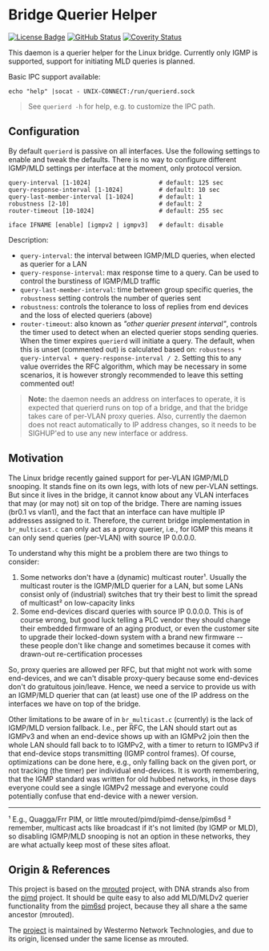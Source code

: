 Bridge Querier Helper
=====================
[![License Badge][]][License] [![GitHub Status][]][GitHub] [![Coverity Status][]][Coverity Scan]

This daemon is a querier helper for the Linux bridge.  Currently only
IGMP is supported, support for initiating MLD queries is planned.

Basic IPC support available:

    echo "help" |socat - UNIX-CONNECT:/run/querierd.sock

> See `querierd -h` for help, e.g. to customize the IPC path.


Configuration
-------------

By default `querierd` is passive on all interfaces.  Use the following
settings to enable and tweak the defaults.  There is no way to configure
different IGMP/MLD settings per interface at the moment, only protocol
version.

    query-interval [1-1024]                   # default: 125 sec
    query-response-interval [1-1024]          # default: 10 sec
    query-last-member-interval [1-1024]       # default: 1
    robustness [2-10]                         # default: 2
    router-timeout [10-1024]                  # default: 255 sec
    
    iface IFNAME [enable] [igmpv2 | igmpv3]   # default: disable

Description:

  * `query-interval`: the interval between IGMP/MLD queries, when
    elected as querier for a LAN
  * `query-response-interval`: max response time to a query.  Can be
    used to control the burstiness of IGMP/MLD traffic
  * `query-last-member-interval`: time between group specific queries,
    the `robustness` setting controls the number of queries sent
  * `robustness`: controls the tolerance to loss of replies from end
    devices and the loss of elected queriers (above)
  * `router-timeout`: also known as *"other querier present interval"*,
    controls the timer used to detect when an elected querier stops
    sending queries.  When the timer expires `querierd` will initiate a
    query.  The default, when this is unset (commented out) is
    calculated based on: `robustness * query-interval +
    query-response-interval / 2`.  Setting this to any value overrides
    the RFC algorithm, which may be necessary in some scenarios, it is
    however strongly recommended to leave this setting commented out!

> **Note:** the daemon needs an address on interfaces to operate, it is
> expected that querierd runs on top of a bridge, and that the bridge
> takes care of per-VLAN proxy queries.  Also, currently the daemon does
> not react automatically to IP address changes, so it needs to be
> SIGHUP'ed to use any new interface or address.


Motivation
----------

The Linux bridge recently gained support for per-VLAN IGMP/MLD snooping.
It stands fine on its own legs, with lots of new per-VLAN settings.  But
since it lives in the bridge, it cannot know about any VLAN interfaces
that may (or may not) sit on top of the bridge.  There are naming issues
(br0.1 vs vlan1), and the fact that an interface can have multiple IP
addresses assigned to it.  Therefore, the current bridge implementation
in `br_multicast.c` can only act as a proxy querier, i.e., for IGMP this
means it can only send queries (per-VLAN) with source IP 0.0.0.0.

To understand why this might be a problem there are two things to
consider:

  1. Some networks don't have a (dynamic) multicast router¹.  Usually the
     multicast router is the IGMP/MLD querier for a LAN, but some LANs
     consist only of (industrial) switches that try their best to limit
     the spread of multicast² on low-capacity links
  2. Some end-devices discard queries with source IP 0.0.0.0.  This is
     of course wrong, but good luck telling a PLC vendor they should
     change their embedded firmware of an aging product, or even the
     customer site to upgrade their locked-down system with a brand new
     firmware -- these people don't like change and sometimes because it
     comes with drawn-out re-certification processes

So, proxy queries are allowed per RFC, but that might not work with some
end-devices, and we can't disable proxy-query because some end-devices
don't do gratuitous join/leave.  Hence, we need a service to provide us
with an IGMP/MLD querier that can (at least) use one of the IP address
on the interfaces we have on top of the bridge.

Other limitations to be aware of in `br_multicast.c` (currently) is the
lack of IGMP/MLD version fallback.  I.e., per RFC, the LAN should start
out as IGMPv3 and when an end-device shows up with an IGMPv2 join then
the whole LAN should fall back to to IGMPv2, with a timer to return to
IGMPv3 if that end-device stops transmitting (IGMP control frames).  Of
course, optimizations can be done here, e.g., only falling back on the
given port, or not tracking (the timer) per individual end-devices.  It
is worth remembering, that the IGMP standard was written for old hubbed
networks, in those days everyone could see a single IGMPv2 message and
everyone could potentially confuse that end-device with a newer version.

_____
¹ E.g., Quagga/Frr PIM, or little mrouted/pimd/pimd-dense/pim6sd
² remember, multicast acts like broadcast if it's not limited (by IGMP
  or MLD), so disabling IGMP/MLD snooping is not an option in these
  networks, they are what actually keep most of these sites afloat.


Origin & References
-------------------

This project is based on the [mrouted][] project, with DNA strands also from
the [pimd][] project.  It should be quite easy to also add MLD/MLDv2 querier
functionality from the [pim6sd][] project, because they all share a the same
ancestor (mrouted).

The [project][1] is maintained by Westermo Network Technologies, and due to
its origin, licensed under the same license as mrouted.

[1]:               https://github.com/westermo/querierd/
[GitHub]:          https://github.com/westermo/querierd/actions/workflows/build.yml/
[GitHub Status]:   https://github.com/westermo/querierd/actions/workflows/build.yml/badge.svg
[License]:         http://www.openbsd.org/cgi-bin/cvsweb/src/usr.sbin/mrouted/LICENSE
[License Badge]:   https://img.shields.io/badge/License-BSD%203--Clause-blue.svg
[Coverity Scan]:   https://scan.coverity.com/projects/24475
[Coverity Status]: https://scan.coverity.com/projects/24475/badge.svg
[mrouted]:         https://github.com/troglobit/mrouted/
[pimd]:            https://github.com/troglobit/pimd/
[pim6sd]:          https://github.com/troglobit/pim6sd/
